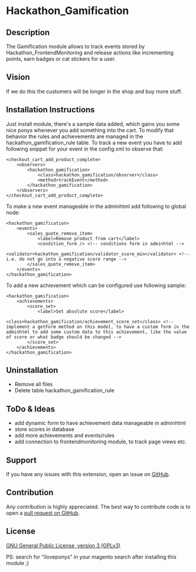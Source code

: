 Hackathon_Gamification
=========================

Description
-----------
The Gamification module allows to track events stored by Hackathon_FrontendMonitoring and release actions like incrementing points, earn badges or cat stickers for a user.

Vision
------
If we do this the customers will be longer in the shop and buy more stuff.

Installation Instructions
-------------------------
Just install module, there's a sample data added, which gains you some nice ponys whenever you add something into the cart.
To modify that behavior the rules and achievements are managed in the hackathon_gamification_rule table.
To track a new event you have to add following snippet for your event in the config.xml to observe that:

    <checkout_cart_add_product_complete>
        <observers>
            <hackathon_gamification>
                <class>hackathon_gamification/observer</class>
                <method>trackEvent</method>
            </hackathon_gamification>
        </observers>
    </checkout_cart_add_product_complete>

To make a new event manageable in the adminhtml add following to global node:

    <hackathon_gamification>
        <events>
            <sales_quote_remove_item>
                <label>Remove product from cart</label>
                <condition_form /> <!-- conditions form in adminhtml -->
                <validator>hackathon_gamification/validator_score_min</validator> <!-- i.e. do not go into a negative score range -->
            </sales_quote_remove_item>
        </events>
    </hackathon_gamification>

To add a new achievement which can be configured use following sample:

    <hackathon_gamification>
        <achievements>
            <score_set>
                <label>Set absolute score</label>
                <class>hackathon_gamification/achievement_score_set</class> <!-- implement a getForm method on this model, to have a custom form in the adminhtml to add some custom data to this achievement, like the value of score or what badge should be changed -->
            </score_set>
        </achievements>
    </hackathon_gamification>

Uninstallation
--------------
- Remove all files
- Delete table hackathon_gamification_rule

ToDo & Ideas
------------
- add dynamic form to have achievement data manageable in adminhtml
- store scores in database
- add more achievements and events/rules
- add connection to frontendmonitoring module, to track page views etc.

Support
-------
If you have any issues with this extension, open an issue on [GitHub](https://github.com/magento-hackathon/gamification/issues).

Contribution
------------
Any contribution is highly appreciated. The best way to contribute code is to open a [pull request on GitHub](https://help.github.com/articles/using-pull-requests).

License
-------
[GNU General Public License, version 3 (GPLv3)](http://opensource.org/licenses/gpl-3.0)

PS: search for "iloveponys" in your magento search after installing this module ;)